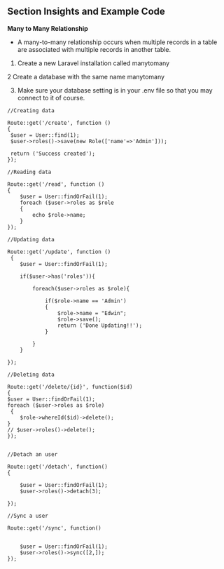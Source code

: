 ## Section Insights and Example Code 

**Many to Many Relationship**

- A many-to-many relationship occurs when multiple records in a table are associated with multiple records in another table.

1. Create a new Laravel installation called manytomany

2 Create a database with the same name manytomany

3. Make sure your database setting is in your .env file so that you may connect to it of course.

```
//Creating data

Route::get('/create', function () 
{
 $user = User::find(1);
 $user->roles()->save(new Role(['name'=>'Admin']));

 return ('Success created');
});

//Reading data

Route::get('/read', function () 
{
    $user = User::findOrFail(1);
    foreach ($user->roles as $role
    {
        echo $role->name;
    }
});

//Updating data

Route::get('/update', function ()
 {
    $user = User::findOrFail(1);

    if($user->has('roles')){

        foreach($user->roles as $role){

            if($role->name == 'Admin')
            {
                $role->name = "Edwin";
                $role->save();
                return ('Done Updating!!');
            }

        }
    }

});

//Deleting data

Route::get('/delete/{id}', function($id)
{
$user = User::findOrFail(1);
foreach ($user->roles as $role)
 {
    $role->whereId($id)->delete();
}
// $user->roles()->delete();
});


//Detach an user

Route::get('/detach', function()
{

    $user = User::findOrFail(1);
    $user->roles()->detach(3);
    
});

//Sync a user

Route::get('/sync', function()


    $user = User::findOrFail(1);
    $user->roles()->sync([2,]);
});